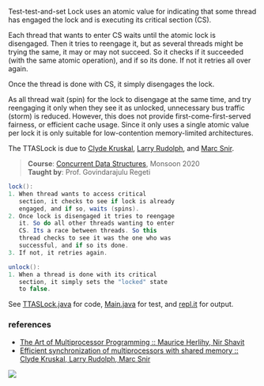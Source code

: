 Test-test-and-set Lock uses an atomic value for
indicating that some thread has engaged the lock
and is executing its critical section (CS).

Each thread that wants to enter CS waits until
the atomic lock is disengaged. Then it tries
to reengage it, but as several threads might
be trying the same, it may or may not succeed.
So it checks if it succeeded (with the same
atomic operation), and if so its done. If not
it retries all over again.

Once the thread is done with CS, it simply
disengages the lock.

As all thread wait (spin) for the lock to
disengage at the same time, and try reengaging
it only when they see it as unlocked, unnecessary
bus traffic (storm) is reduced. However, this
does not provide first-come-first-served
fairness, or efficient cache usage. Since
it only uses a single atomic value per lock
it is only suitable for low-contention
memory-limited architectures.

The TTASLock is due to [Clyde Kruskal],
[Larry Rudolph], and [Marc Snir].

[Clyde Kruskal]: https://en.wikipedia.org/wiki/Clyde_Kruskal
[Larry Rudolph]: http://people.csail.mit.edu/rudolph/
[Marc Snir]: https://en.wikipedia.org/wiki/Marc_Snir

> **Course**: [Concurrent Data Structures], Monsoon 2020\
> **Taught by**: Prof. Govindarajulu Regeti

[Concurrent Data Structures]: https://github.com/iiithf/concurrent-data-structures

```java
lock():
1. When thread wants to access critical
   section, it checks to see if lock is already
   engaged, and if so, waits (spins).
2. Once lock is disengaged it tries to reengage
   it. So do all other threads wanting to enter
   CS. Its a race between threads. So this
   thread checks to see it was the one who was
   successful, and if so its done.
3. If not, it retries again.
```

```java
unlock():
1. When a thread is done with its critical
   section, it simply sets the "locked" state
   to false.
```

See [TTASLock.java] for code, [Main.java] for test, and [repl.it] for output.

[TTASLock.java]: https://repl.it/@wolfram77/ttas-lock#TTASLock.java
[Main.java]: https://repl.it/@wolfram77/ttas-lock#Main.java
[repl.it]: https://ttas-lock.wolfram77.repl.run


### references

- [The Art of Multiprocessor Programming :: Maurice Herlihy, Nir Shavit](https://dl.acm.org/doi/book/10.5555/2385452)
- [Efficient synchronization of multiprocessors with shared memory :: Clyde Kruskal, Larry Rudolph, Marc Snir](https://dl.acm.org/doi/10.1145/48022.48024)

![](https://ga-beacon.deno.dev/G-G1E8HNDZYY:v51jklKGTLmC3LAZ4rJbIQ/github.com/javaf/ttas-lock)

